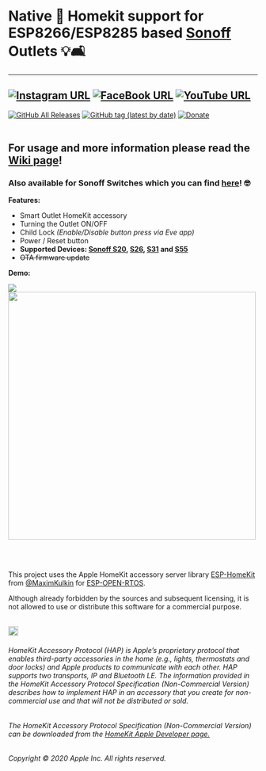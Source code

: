 # Native  Homekit support for ESP8266/ESP8285 based [Sonoff](http://s.click.aliexpress.com/e/_dUgIncp) Outlets 💡🛋
------
[![Instagram URL](https://img.shields.io/twitter/url/https/www.instagram.com/homekidd?label=Follow&logo=instagram&style=social)](https://www.instagram.com/homekidd) [![FaceBook URL](https://img.shields.io/twitter/url/https/www.facebook.com/HomeKiid?label=Like&logo=facebook&style=social)](https://www.facebook.com/HomeKiid) [![YouTube URL](https://img.shields.io/twitter/url/https/www.youtube.com/channel/UCkqC_6j1uyYVv7SO3jPe7KA?label=Follow&logo=youtube&style=social)](https://www.youtube.com/channel/UCkqC_6j1uyYVv7SO3jPe7KA)
------

[![GitHub All Releases](https://img.shields.io/github/downloads/HomeKidd/Sonoff_HomeKit_ESP8266/total?color=green)](https://github.com/HomeKidd/Sonoff_HomeKit_ESP8266/releases) 
[![GitHub tag (latest by date)](https://img.shields.io/github/v/tag/HomeKidd/Sonoff_HomeKit_ESP8266?color=yellow&label=Latest%20Release)](https://github.com/HomeKidd/Sonoff_HomeKit_ESP8266/releases) 
[![Donate](https://img.shields.io/badge/Donate-PayPal-blue.svg)](https://www.paypal.com/cgi-bin/webscr?cmd=_s-xclick&hosted_button_id=CEYEK69ZYG69S&source=url)
<br/>
<br/>

## For usage and more information please read the [Wiki page](https://github.com/HomeKidd/Sonoff_HomeKit_ESP8266/wiki/)!

### Also available for Sonoff Switches which you can find [here](https://github.com/HomeKidd/nooootyeeeet)! 🤓

**Features:**

* Smart Outlet HomeKit accessory
* Turning the Outlet ON/OFF
* Child Lock _(Enable/Disable button press via Eve app)_
* Power / Reset button
* **Supported Devices: [Sonoff S20](https://s.click.aliexpress.com/e/_eKqZGb), [S26](https://s.click.aliexpress.com/e/_eM5HM3), [S31](https://s.click.aliexpress.com/e/_etenM3) and [S55](https://s.click.aliexpress.com/e/_et4QWX)**
* ~~OTA firmware update~~

**Demo:**

[![](http://img.youtube.com/vi/TG9xq7itfwh0k/0.jpg)](http://www.youtube.com/watch?v=TG9ffxq7ith0k "Demo Video")
<br/>
<img src="https://github.com/HomeKidd/Sonoff_HomeKit_ESP8266/raw/master/Images/demo.jpg" class="center" width="500"/>

<br/>
<br/>

This project uses the Apple HomeKit accessory server library [ESP-HomeKit](https://github.com/maximkulkin/esp-homekit) from [@MaximKulkin](https://github.com/maximkulkin) for [ESP-OPEN-RTOS](https://github.com/SuperHouse/esp-open-rtos).<br/>

Although already forbidden by the sources and subsequent licensing, it is not allowed to use or distribute this software for a commercial purpose.<br/><br/>

<img src="https://freepngimg.com/thumb/apple_logo/25366-7-apple-logo-file.png" width="20"/> 

###### HomeKit Accessory Protocol (HAP) is Apple’s proprietary protocol that enables third-party accessories in the home (e.g., lights, thermostats and door locks) and Apple products to communicate with each other. HAP supports two transports, IP and Bluetooth LE. The information provided in the HomeKit Accessory Protocol Specification (Non-Commercial Version) describes how to implement HAP in an accessory that you create for non-commercial use and that will not be distributed or sold.

###### The HomeKit Accessory Protocol Specification (Non-Commercial Version) can be downloaded from the [HomeKit Apple Developer page.](https://developer.apple.com/homekit/)

###### Copyright © 2020 Apple Inc. All rights reserved.
